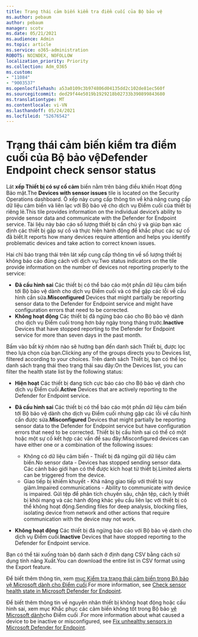 ```yaml
---
title: Trạng thái cảm biến kiểm tra điểm cuối của Bộ bảo vệ
ms.author: pebaum
author: pebaum
manager: scotv
ms.date: 05/21/2021
ms.audience: Admin
ms.topic: article
ms.service: o365-administration
ROBOTS: NOINDEX, NOFOLLOW
localization_priority: Priority
ms.collection: Adm_O365
ms.custom:
- "11084"
- "9003537"
ms.openlocfilehash: a53a0109c3b974806d04135dd2c102de81ec560f
ms.sourcegitcommit: ded29f44e5019b1929218b02733b390899843680
ms.translationtype: MT
ms.contentlocale: vi-VN
ms.lasthandoff: 05/24/2021
ms.locfileid: "52676542"
---
```

# <a name="defender-endpoint-check-sensor-status"></a><span data-ttu-id="b9355-102">Trạng thái cảm biến kiểm tra điểm cuối của Bộ bảo vệ</span><span class="sxs-lookup"><span data-stu-id="b9355-102">Defender Endpoint check sensor status</span></span>

<span data-ttu-id="b9355-103">Lát **xếp Thiết bị có sự cố cảm** biến nằm trên bảng điều khiển Hoạt động Bảo mật.</span><span class="sxs-lookup"><span data-stu-id="b9355-103">The **Devices with sensor issues** tile is located on the Security Operations dashboard.</span></span> <span data-ttu-id="b9355-104">Ô xếp này cung cấp thông tin về khả năng cung cấp dữ liệu cảm biến và liên lạc với Bộ bảo vệ cho dịch vụ Điểm cuối của thiết bị riêng lẻ.</span><span class="sxs-lookup"><span data-stu-id="b9355-104">This tile provides information on the individual device’s ability to provide sensor data and communicate with the Defender for Endpoint service.</span></span> <span data-ttu-id="b9355-105">Tài liệu này báo cáo số lượng thiết bị cần chú ý và giúp bạn xác định các thiết bị gặp sự cố và thực hiện hành động để khắc phục các sự cố đã biết.</span><span class="sxs-lookup"><span data-stu-id="b9355-105">It reports how many devices require attention and helps you identify problematic devices and take action to correct known issues.</span></span>

<span data-ttu-id="b9355-106">Hai chỉ báo trạng thái trên lát xếp cung cấp thông tin về số lượng thiết bị không báo cáo đúng cách với dịch vụ:</span><span class="sxs-lookup"><span data-stu-id="b9355-106">Two status indicators on the tile provide information on the number of devices not reporting properly to the service:</span></span>

- <span data-ttu-id="b9355-107">**Đã cấu hình sai** Các thiết bị có thể báo cáo một phần dữ liệu cảm biến tới Bộ bảo vệ dành cho dịch vụ Điểm cuối và có thể gặp các lỗi về cấu hình cần sửa.</span><span class="sxs-lookup"><span data-stu-id="b9355-107">**Misconfigured** Devices that might partially be reporting sensor data to the Defender for Endpoint service and might have configuration errors that need to be corrected.</span></span>
- <span data-ttu-id="b9355-108">**Không hoạt động** Các thiết bị đã ngừng báo cáo cho Bộ bảo vệ dành cho dịch vụ Điểm cuối trong hơn bảy ngày trong tháng trước.</span><span class="sxs-lookup"><span data-stu-id="b9355-108">**Inactive** Devices that have stopped reporting to the Defender for Endpoint service for more than seven days in the past month.</span></span>

<span data-ttu-id="b9355-109">Bấm vào bất kỳ nhóm nào sẽ hướng bạn đến danh sách Thiết bị, được lọc theo lựa chọn của bạn.</span><span class="sxs-lookup"><span data-stu-id="b9355-109">Clicking any of the groups directs you to Devices list, filtered according to your choices.</span></span> <span data-ttu-id="b9355-110">Trên danh sách Thiết bị, bạn có thể lọc danh sách trạng thái theo trạng thái sau đây:</span><span class="sxs-lookup"><span data-stu-id="b9355-110">On the Devices list, you can filter the health state list by the following status:</span></span>

- <span data-ttu-id="b9355-111">**Hiện hoạt** Các thiết bị đang tích cực báo cáo cho Bộ bảo vệ dành cho dịch vụ Điểm cuối.</span><span class="sxs-lookup"><span data-stu-id="b9355-111">**Active** Devices that are actively reporting to the Defender for Endpoint service.</span></span>
- <span data-ttu-id="b9355-112">**Đã cấu hình sai** Các thiết bị có thể báo cáo một phần dữ liệu cảm biến tới Bộ bảo vệ dành cho dịch vụ Điểm cuối nhưng gặp các lỗi về cấu hình cần được sửa.</span><span class="sxs-lookup"><span data-stu-id="b9355-112">**Misconfigured** Devices that might partially be reporting sensor data to the Defender for Endpoint service but have configuration errors that need to be corrected.</span></span> <span data-ttu-id="b9355-113">Thiết bị bị cấu hình sai có thể có một hoặc một sự cố kết hợp các vấn đề sau đây:</span><span class="sxs-lookup"><span data-stu-id="b9355-113">Misconfigured devices can have either one or a combination of the following issues:</span></span>

    - <span data-ttu-id="b9355-114">Không có dữ liệu cảm biến - Thiết bị đã ngừng gửi dữ liệu cảm biến.</span><span class="sxs-lookup"><span data-stu-id="b9355-114">No sensor data - Devices has stopped sending sensor data.</span></span> <span data-ttu-id="b9355-115">Các cảnh báo giới hạn có thể được kích hoạt từ thiết bị.</span><span class="sxs-lookup"><span data-stu-id="b9355-115">Limited alerts can be triggered from the device.</span></span>
    - <span data-ttu-id="b9355-116">Giao tiếp bị khiếm khuyết - Khả năng giao tiếp với thiết bị suy giảm.</span><span class="sxs-lookup"><span data-stu-id="b9355-116">Impaired communications - Ability to communicate with device is impaired.</span></span> <span data-ttu-id="b9355-117">Gửi tệp để phân tích chuyên sâu, chặn tệp, cách ly thiết bị khỏi mạng và các hành động khác yêu cầu liên lạc với thiết bị có thể không hoạt động.</span><span class="sxs-lookup"><span data-stu-id="b9355-117">Sending files for deep analysis, blocking files, isolating device from network and other actions that require communication with the device may not work.</span></span>
- <span data-ttu-id="b9355-118">**Không hoạt động** Các thiết bị đã ngừng báo cáo với Bộ bảo vệ dành cho dịch vụ Điểm cuối.</span><span class="sxs-lookup"><span data-stu-id="b9355-118">**Inactive** Devices that have stopped reporting to the Defender for Endpoint service.</span></span>

<span data-ttu-id="b9355-119">Bạn có thể tải xuống toàn bộ danh sách ở định dạng CSV bằng cách sử dụng tính năng Xuất.</span><span class="sxs-lookup"><span data-stu-id="b9355-119">You can download the entire list in CSV format using the Export feature.</span></span>

<span data-ttu-id="b9355-120">Để biết thêm thông tin, xem [mục Kiểm tra trạng thái cảm biến trong Bộ bảo vệ Microsoft dành cho Điểm cuối](/microsoft-365/security/defender-endpoint/check-sensor-status).</span><span class="sxs-lookup"><span data-stu-id="b9355-120">For more information, see [Check sensor health state in Microsoft Defender for Endpoint](/microsoft-365/security/defender-endpoint/check-sensor-status).</span></span>

<span data-ttu-id="b9355-121">Để biết thêm thông tin về nguyên nhân thiết bị không hoạt động hoặc cấu hình sai, xem mục Khắc phục các cảm biến không tốt trong Bộ bảo [vệ Microsoft dành](/microsoft-365/security/defender-endpoint/fix-unhealthy-sensors)cho Điểm cuối .</span><span class="sxs-lookup"><span data-stu-id="b9355-121">For more information about what caused a device to be inactive or misconfigured, see [Fix unhealthy sensors in Microsoft Defender for Endpoint](/microsoft-365/security/defender-endpoint/fix-unhealthy-sensors).</span></span>
